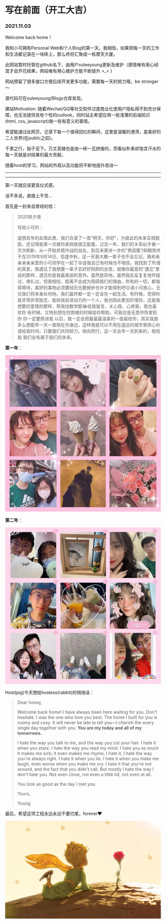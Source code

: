 # 写在前面（开工大吉）

### 2021.11.03

Welcome back home！

我和小可拥有Personal Web和个人Blog的第一天，我相信，如果把每一天的工作和生活都记录在一块砖上，那么终将汇聚成一栋摩天大厦。

此网站暂时托管在github名下，由用户xuleeyoung更新及维护（感情唯有用心经营才会开花结果，网站唯有用心维护方能不断提升 >_< )

网站预留了很多接口方便后续开发更多功能，需要每一天的努力哦，be stronger～

源代码可在xuleeyoung/Blogs仓库发现。

建站Motivation: 随着Wechat/QQ等社交软件过度商业化使用户隐私得不到充分保障，也无法提供具有个性的outlook，同时站主希望应用一些浅薄的前端知识(html, css, javascript)做一些有意义的事情。

希望能通过此网页，记录下每一个值得回忆的瞬间，这里是温暖的港湾，是美好的二人世界(在public之前)。

千里之行，始于足下。万丈高楼也是由一砖一瓦拼接的，而看似朴素却饱含汗水的每一天就是对结果的最大贡献。

随着host的学习，网站的外观以及功能将不断地提升改进～



---

---



第一天就应该更具仪式感，

话不多说，直接上干货...

首先是一封来自曾经的信：

>2020除夕夜
>
>写给小可的：
>
>遥想去年的此情此景，我们合录了一首“明天，你好”，为彼此的未来互相鼓励，还记得是第一次被你表扬我很正能量。过去一年，我们的关系似乎被一次次刷新，从一开始并肩作战的战友，到后来更进一步的“男闺蜜”/斜眼笑终于在2019年9月14日，恰逢中秋，这一天我大概一辈子也不会忘记，我和亲亲亲亲亲爱的小可同学在一起了😝连我自己有时候也不相信，我找到了所谓的真爱，我遇见了我想要一辈子去好好照顾的女孩，就像你最爱的“遇见”里说的那样，遇见你是我最美丽的意外。虽然是异地，虽然我反反复复地怀疑过、挣扎过，但我相信，距离不会成为阻碍我们的理由，所有的一切，都值得等待，美好的事物必须要经历无数挫折也许才能得到吧😌请小可放心，无论我们将来身处何地，我们最终都一定一定会在一起生活。有时候，觉得你是非常非常励志、能给我前进动力的一个人，我也因此更加珍惜你，这是我想要的爱情的模样，帮我找数学题😂给我留言，关心我、心疼我，我也喜欢你 有时候，又特别想在你困难的时候给你帮助，可我总是无意中伤害到你 你一定要原谅我 以后，我一定会把最最最温柔的一面留给你，其实我是多么想能早一天一直陪在你身边，这样我就可以不用在遥远的城市里担心你 请给我时间，只要我们共同努力，相向而行，这一天会早一天到来的，相信我 我们会有属于我们的未来。

**第一年**：

<img src="images/day1/y1.jpeg" alt="First year together with you." style="zoom:67%;" />

**第二年**：

<img src="images/day1/y2.jpeg" alt="The Second year still with you" style="zoom:67%;" />



Host(pig)今天想给hostess(rabbit)的悄悄话：

>Dear honey,
>
>Welcome back home! I have always been here waiting for you. Don't hesitate. I was the one who love you best. The home I built for you is roomy and cosy. It will never be late to tell you—I cherish the every single day together with you. **You are my today and all of my tomorrows.** 
>
>I hate the way you talk to me, and the way you cut your hair. 
>I hate it when you stare.
>I hate the way you read my mind.
>I hate you so much it makes me sick; it even makes me rhyme. 
>I hate it, I hate the way you're always right. 
>I hate it when you lie. 
>I hate it when you make me laugh, even worse when you make me cry. 
>I hate it that you're not around, and the fact that you didn't call. 
>But mostly 
>I hate the way I don't hate you. 
>Not even close, not even a little bit, not even at all.
>
>You look as good as the day I met you.
>
>Yours,
>
>Young

最后，希望这项工程永远永远不要烂尾，forever❤️

![Little Prince](images/day1/prince.jpeg)



